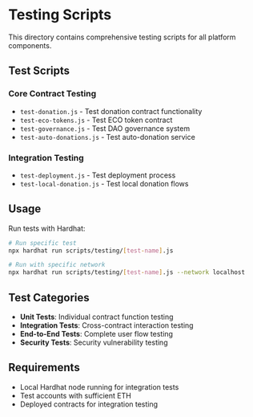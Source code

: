# Testing Scripts

This directory contains comprehensive testing scripts for all platform components.

## Test Scripts

### Core Contract Testing

- `test-donation.js` - Test donation contract functionality
- `test-eco-tokens.js` - Test ECO token contract
- `test-governance.js` - Test DAO governance system
- `test-auto-donations.js` - Test auto-donation service

### Integration Testing

- `test-deployment.js` - Test deployment process
- `test-local-donation.js` - Test local donation flows

## Usage

Run tests with Hardhat:

```bash
# Run specific test
npx hardhat run scripts/testing/[test-name].js

# Run with specific network
npx hardhat run scripts/testing/[test-name].js --network localhost
```

## Test Categories

- **Unit Tests**: Individual contract function testing
- **Integration Tests**: Cross-contract interaction testing
- **End-to-End Tests**: Complete user flow testing
- **Security Tests**: Security vulnerability testing

## Requirements

- Local Hardhat node running for integration tests
- Test accounts with sufficient ETH
- Deployed contracts for integration testing
